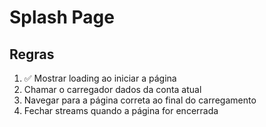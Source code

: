 # Splash Page

## Regras
1. ✅ Mostrar loading ao iniciar a página
2. Chamar o carregador dados da conta atual
3. Navegar para a página correta ao final do carregamento
4. Fechar streams quando a página for encerrada

